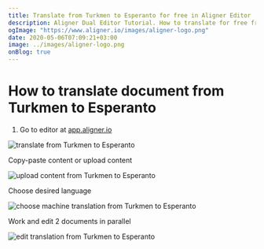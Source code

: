 ```yaml
---
title: Translate from Turkmen to Esperanto for free in Aligner Editor
description: Aligner Dual Editor Tutorial. How to translate for free from Turkmen to Esperanto. Aligner is multilingual document management platform. 
ogImage: "https://www.aligner.io/images/aligner-logo.png"
date: 2020-05-06T07:09:21+03:00
image: ../images/aligner-logo.png
onBlog: true
---
```


# How to translate document from Turkmen to Esperanto

1. Go to editor at [app.aligner.io](https://app.aligner.io "Aligner App web page")

![translate from Turkmen to Esperanto](../aligner-blank-editor.png "translate from Turkmen to Esperanto")

Copy-paste content or upload content

![upload content from Turkmen to Esperanto](../aligner-uploaded-document.png "upload content from Turkmen to Esperanto")

Choose desired language

![choose machine translation from Turkmen to Esperanto](../aligner-language-dropdown.png "choose machine translation from Turkmen to Esperanto")

Work and edit 2 documents in parallel

![edit translation from Turkmen to Esperanto](../aligner-double-sitded-editor.png "edit translation from Turkmen to Esperanto")

